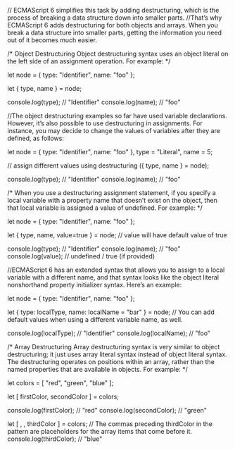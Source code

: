 
// ECMAScript 6 simplifies this task by adding destructuring, which is the process of breaking a data structure down into smaller parts. 
//That’s why ECMAScript 6 adds destructuring for both objects and arrays. When you break a data structure into smaller parts, getting the information you need out of it becomes much easier.

/*
Object Destructuring
Object destructuring syntax uses an object literal on the left side of an assignment operation. For example:
*/

let node = {
        type: "Identifier",
        name: "foo"
    };

let { type, name } = node;

console.log(type);      // "Identifier"
console.log(name);      // "foo"

//The object destructuring examples so far have used variable declarations. However, it’s also possible to use destructuring in assignments. For instance, you may decide to change the values of variables after they are defined, as follows:

let node = {
        type: "Identifier",
        name: "foo"
    },
    type = "Literal",
    name = 5;

// assign different values using destructuring
({ type, name } = node);

console.log(type);      // "Identifier"
console.log(name);      // "foo"

/*
When you use a destructuring assignment statement, if you specify a local variable with a property name that doesn’t exist on the object, then that local variable is assigned a value of undefined. For example:
*/

let node = {
        type: "Identifier",
        name: "foo"
    };

let { type, name, value=true } = node;  // value will have default value of true

console.log(type);      // "Identifier"
console.log(name);      // "foo"
console.log(value);     // undefined / true (if provided)

//ECMAScript 6 has an extended syntax that allows you to assign to a local variable with a different name, and that syntax looks like the object literal nonshorthand property initializer syntax. Here’s an example:

let node = {
        type: "Identifier",
        name: "foo"
    };

let { type: localType, name: localName = "bar" } = node; // You can add default values when using a different variable name, as well.

console.log(localType);     // "Identifier"
console.log(localName);     // "foo"

/*
Array Destructuring
Array destructuring syntax is very similar to object destructuring; it just uses array literal syntax instead of object literal syntax. The destructuring operates on positions within an array, rather than the named properties that are available in objects. For example:
*/

let colors = [ "red", "green", "blue" ];

let [ firstColor, secondColor ] = colors;

console.log(firstColor);        // "red"
console.log(secondColor);       // "green"

let [ , , thirdColor ] = colors; // The commas preceding thirdColor in the pattern are placeholders for the array items that come before it.
console.log(thirdColor);        // "blue"